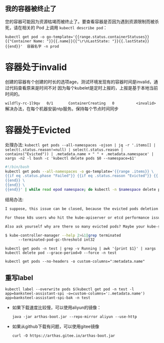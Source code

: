 ## 我的容器被终止了

您的容器可能因为资源枯竭而被终止了。要查看容器是否因为遇到资源限制而被杀死，请在相关的 Pod 上调用 `kubectl describe pod`：

`kubectl get pod -o go-template='{{range.status.containerStatuses}}{{"Container Name: "}}{{.name}}{{"\r\nLastState: "}}{{.lastState}}{{end}}'  容器名字 -n prod`

# 容器处于invalid
创建的容器有个创建的时长的选项age，测试环境发现有的容器时间是invalid，通过代码查看原来是时间不对
因为每个kubelet是定时上报的，上报是基于本地当前时间的。

`wildfly-rc-1l9qv   0/1       ContainerCreating   0          <invalid>`
解决办法，在每个机器安装ntp服务。保持每个节点时间同步

# 容器处于Evicted

处理办法: `kubectl get pods --all-namespaces -ojson | jq -r '.items[] | select(.status.reason!=null) | select(.status.reason | contains("Evicted")) | .metadata.name + " " + .metadata.namespace' | xargs -n2 -l bash -c 'kubectl delete pods $0 --namespace=$1'`



```bash
#!/bin/bash
kubectl get pods --all-namespaces -o go-template='{{range .items}} \
{{if eq .status.phase "Failed"}} {{if eq .status.reason "Evicted"}} {{.metadata.name}}{{" "}} {{.metadata.namespace}}{{"\n"}} \
{{end}} \
{{end}} \
{{end}}' | while read epod namespace; do kubectl -n $namespace delete pod $epod; done
```



结局办法: 

```txt
I suppose, this issue can be closed, because the evicted pods deletion can be controlled through settings in kube-controller-manager.

For those k8s users who hit the kube-apiserver or etcd performance issues due to too many evicted pods, i would recommend updating the kube-controller-manager config to set --terminated-pod-gc-threshold 100 or similar small value. The default GC threshold is 12500, which is too high for most etcd installations. Reading 12500 pod records from etcd takes seconds to complete.

Also ask yourself why are there so many evicted pods? Maybe your kube-scheduler keeps scheduling pods on a node which already reports DiskPressure or MemoryPressure? This could be the case if the kube-scheduler is configured with a custom --policy-config-file which has no CheckNodeMemoryPressure or CheckNodeDiskPressure in the list of policy predicates.
```

```sh
$ kube-controller-manager --help 2>&1|grep terminated
      --terminated-pod-gc-threshold int32                                 Number of terminated pods that can exist before the terminated pod garbage collector starts deleting terminated pods. If <= 0, the terminated pod garbage collector is disabled. (default 12500)
```

`kubectl get pods -n test | grep -v Running | awk '{print $1}' | xargs kubectl delete pod --grace-period=0 --force -n test`

`kubectl get pods --no-headers -o custom-columns=":metadata.name" `

## 重写label

`kubectl label --overwrite pods $(kubectl get pod -n test -l app=banksteel-assistant-spi -o=custom-columns=':.metadata.name') app=banksteel-assistant-spi-bak -n test`



- 如果下载速度比较慢，可以使用aliyun的镜像：

  ```
  java -jar arthas-boot.jar --repo-mirror aliyun --use-http
  ```

- 如果从github下载有问题，可以使用gitee镜像

  ```
  curl -O https://arthas.gitee.io/arthas-boot.jar
  ```